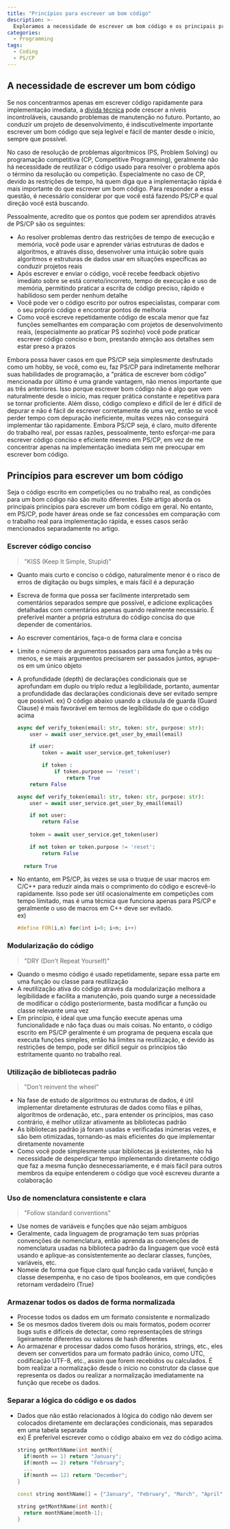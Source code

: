 ```yaml
---
title: "Princípios para escrever um bom código"
description: >-
  Exploramos a necessidade de escrever um bom código e os principais princípios geralmente utilizados para escrever um bom código.
categories:
  - Programming
tags:
  - Coding
  - PS/CP
---
```

## A necessidade de escrever um bom código
Se nos concentrarmos apenas em escrever código rapidamente para implementação imediata, a [dívida técnica](/posts/Technical-debt/) pode crescer a níveis incontroláveis, causando problemas de manutenção no futuro. Portanto, ao conduzir um projeto de desenvolvimento, é indiscutivelmente importante escrever um bom código que seja legível e fácil de manter desde o início, sempre que possível.

No caso de resolução de problemas algorítmicos (PS, Problem Solving) ou programação competitiva (CP, Competitive Programming), geralmente não há necessidade de reutilizar o código usado para resolver o problema após o término da resolução ou competição. Especialmente no caso de CP, devido às restrições de tempo, há quem diga que a implementação rápida é mais importante do que escrever um bom código. Para responder a essa questão, é necessário considerar por que você está fazendo PS/CP e qual direção você está buscando.

Pessoalmente, acredito que os pontos que podem ser aprendidos através de PS/CP são os seguintes:
- Ao resolver problemas dentro das restrições de tempo de execução e memória, você pode usar e aprender várias estruturas de dados e algoritmos, e através disso, desenvolver uma intuição sobre quais algoritmos e estruturas de dados usar em situações específicas ao conduzir projetos reais
- Após escrever e enviar o código, você recebe feedback objetivo imediato sobre se está correto/incorreto, tempo de execução e uso de memória, permitindo praticar a escrita de código preciso, rápido e habilidoso sem perder nenhum detalhe
- Você pode ver o código escrito por outros especialistas, comparar com o seu próprio código e encontrar pontos de melhoria
- Como você escreve repetidamente código de escala menor que faz funções semelhantes em comparação com projetos de desenvolvimento reais, (especialmente ao praticar PS sozinho) você pode praticar escrever código conciso e bom, prestando atenção aos detalhes sem estar preso a prazos

Embora possa haver casos em que PS/CP seja simplesmente desfrutado como um hobby, se você, como eu, faz PS/CP para indiretamente melhorar suas habilidades de programação, a "prática de escrever bom código" mencionada por último é uma grande vantagem, não menos importante que as três anteriores. Isso porque escrever bom código não é algo que vem naturalmente desde o início, mas requer prática constante e repetitiva para se tornar proficiente. Além disso, código complexo e difícil de ler é difícil de depurar e não é fácil de escrever corretamente de uma vez, então se você perder tempo com depuração ineficiente, muitas vezes não conseguirá implementar tão rapidamente. Embora PS/CP seja, é claro, muito diferente do trabalho real, por essas razões, pessoalmente, tento esforçar-me para escrever código conciso e eficiente mesmo em PS/CP, em vez de me concentrar apenas na implementação imediata sem me preocupar em escrever bom código.

## Princípios para escrever um bom código
Seja o código escrito em competições ou no trabalho real, as condições para um bom código não são muito diferentes. Este artigo aborda os principais princípios para escrever um bom código em geral. No entanto, em PS/CP, pode haver áreas onde se faz concessões em comparação com o trabalho real para implementação rápida, e esses casos serão mencionados separadamente no artigo.

### Escrever código conciso
> "KISS (Keep It Simple, Stupid)"

- Quanto mais curto e conciso o código, naturalmente menor é o risco de erros de digitação ou bugs simples, e mais fácil é a depuração
- Escreva de forma que possa ser facilmente interpretado sem comentários separados sempre que possível, e adicione explicações detalhadas com comentários apenas quando realmente necessário. É preferível manter a própria estrutura do código concisa do que depender de comentários.
- Ao escrever comentários, faça-o de forma clara e concisa
- Limite o número de argumentos passados para uma função a três ou menos, e se mais argumentos precisarem ser passados juntos, agrupe-os em um único objeto
- A profundidade (depth) de declarações condicionais que se aprofundam em duplo ou triplo reduz a legibilidade, portanto, aumentar a profundidade das declarações condicionais deve ser evitado sempre que possível. 
  ex) O código abaixo usando a cláusula de guarda (Guard Clause) é mais favorável em termos de legibilidade do que o código acima  

  ```python
  async def verify_token(email: str, token: str, purpose: str):
      user = await user_service.get_user_by_email(email)
  
      if user:
          token = await user_service.get_token(user)
  
          if token :
              if token.purpose == 'reset':
                  return True
      return False
  ```
  ```python
  async def verify_token(email: str, token: str, purpose: str):
      user = await user_service.get_user_by_email(email)
  
      if not user:
          return False
    
      token = await user_service.get_token(user)
  
      if not token or token.purpose != 'reset':
          return False
    
    return True
  ```
- No entanto, em PS/CP, às vezes se usa o truque de usar macros em C/C++ para reduzir ainda mais o comprimento do código e escrevê-lo rapidamente. Isso pode ser útil ocasionalmente em competições com tempo limitado, mas é uma técnica que funciona apenas para PS/CP e geralmente o uso de macros em C++ deve ser evitado.  
  ex)  

  ```c++
  #define FOR(i,n) for(int i=0; i<n; i++)
  ```

### Modularização do código
> "DRY (Don't Repeat Yourself)"

- Quando o mesmo código é usado repetidamente, separe essa parte em uma função ou classe para reutilização
- A reutilização ativa do código através da modularização melhora a legibilidade e facilita a manutenção, pois quando surge a necessidade de modificar o código posteriormente, basta modificar a função ou classe relevante uma vez
- Em princípio, é ideal que uma função execute apenas uma funcionalidade e não faça duas ou mais coisas. No entanto, o código escrito em PS/CP geralmente é um programa de pequena escala que executa funções simples, então há limites na reutilização, e devido às restrições de tempo, pode ser difícil seguir os princípios tão estritamente quanto no trabalho real.

### Utilização de bibliotecas padrão
> "Don't reinvent the wheel"

- Na fase de estudo de algoritmos ou estruturas de dados, é útil implementar diretamente estruturas de dados como filas e pilhas, algoritmos de ordenação, etc., para entender os princípios, mas caso contrário, é melhor utilizar ativamente as bibliotecas padrão
- As bibliotecas padrão já foram usadas e verificadas inúmeras vezes, e são bem otimizadas, tornando-as mais eficientes do que implementar diretamente novamente
- Como você pode simplesmente usar bibliotecas já existentes, não há necessidade de desperdiçar tempo implementando diretamente código que faz a mesma função desnecessariamente, e é mais fácil para outros membros da equipe entenderem o código que você escreveu durante a colaboração

### Uso de nomenclatura consistente e clara
> "Follow standard conventions"

- Use nomes de variáveis e funções que não sejam ambíguos
- Geralmente, cada linguagem de programação tem suas próprias convenções de nomenclatura, então aprenda as convenções de nomenclatura usadas na biblioteca padrão da linguagem que você está usando e aplique-as consistentemente ao declarar classes, funções, variáveis, etc.
- Nomeie de forma que fique claro qual função cada variável, função e classe desempenha, e no caso de tipos booleanos, em que condições retornam verdadeiro (True)

### Armazenar todos os dados de forma normalizada
- Processe todos os dados em um formato consistente e normalizado
- Se os mesmos dados tiverem dois ou mais formatos, podem ocorrer bugs sutis e difíceis de detectar, como representações de strings ligeiramente diferentes ou valores de hash diferentes
- Ao armazenar e processar dados como fusos horários, strings, etc., eles devem ser convertidos para um formato padrão único, como UTC, codificação UTF-8, etc., assim que forem recebidos ou calculados. É bom realizar a normalização desde o início no construtor da classe que representa os dados ou realizar a normalização imediatamente na função que recebe os dados.

### Separar a lógica do código e os dados
- Dados que não estão relacionados à lógica do código não devem ser colocados diretamente em declarações condicionais, mas separados em uma tabela separada  
  ex) É preferível escrever como o código abaixo em vez do código acima.

  ```c++
  string getMonthName(int month){
    if(month == 1) return "January";
    if(month == 2) return "February";
    ...
    if(month == 12) return "December";
  }
  ```
  ```c++
  const string monthName[] = {"January", "February", "March", "April", "May", "June", "July", "August", "September", "October", "November", "December"};

  string getMonthName(int month){
    return monthName[month-1];
  }
  ```
